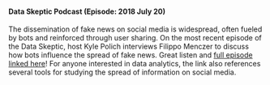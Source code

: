#### Data Skeptic Podcast (Episode: 2018 July 20)

The dissemination of fake news on social media is widespread, often fueled by bots and reinforced through user sharing. On the most recent episode of the Data Skeptic, host Kyle Polich interviews Filippo Menczer to discuss how bots influence the spread of fake news. Great listen and [full episode linked here](https://dataskeptic.com/blog/episodes/2018/the-spread-of-fake-news)! For anyone interested in data analytics, the link also references several tools for studying the spread of information on social media.

